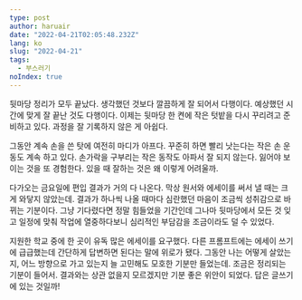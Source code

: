 ```yaml
---
type: post
author: haruair
date: "2022-04-21T02:05:48.232Z"
lang: ko
slug: "2022-04-21"
tags:
  - 부스러기
noIndex: true
---
```


뒷마당 정리가 모두 끝났다. 생각했던 것보다 깔끔하게 잘 되어서 다행이다. 예상했던 시간에 맞게 잘 끝난 것도 다행이다. 이제는 뒷마당 한 켠에 작은 텃밭을 다시 꾸리려고 준비하고 있다. 과정을 잘 기록하지 않은 게 아쉽다.

그동안 계속 손을 쓴 탓에 여전히 마디가 아프다. 꾸준히 하면 빨리 낫는다는 작은 손 운동도 계속 하고 있다. 손가락을 구부리는 작은 동작도 아파서 잘 되지 않는다. 잃어야 보이는 것을 또 경험한다. 있을 때 잘하는 것은 왜 이렇게 어려울까.

다가오는 금요일에 편입 결과가 거의 다 나온다. 막상 원서와 에세이를 써서 낼 때는 크게 와닿지 않았는데. 결과가 하나씩 나올 때마다 심란했던 마음이 조금씩 성취감으로 바뀌는 기분이다. 그냥 기다렸다면 정말 힘들었을 기간인데 그나마 뒷마당에서 모든 것 잊고 일정에 맞춰 작업에 열중하다보니 심리적인 부담감을 조금이라도 덜 수 있었다.

지원한 학교 중에 한 곳이 유독 많은 에세이를 요구했다. 다른 프롬프트에는 에세이 쓰기에 급급했는데 간단하게 답변하면 된다는 말에 위로가 됐다. 그동안 나는 어떻게 살았는지, 어느 방향으로 가고 있는지 늘 고민해도 모호한 기분만 들었는데. 조금은 정리되는 기분이 들어서. 결과와는 상관 없을지 모르겠지만 기분 좋은 위안이 되었다. 답은 글쓰기에 있는 것일까!